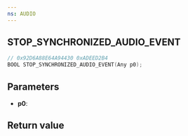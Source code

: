 ```yaml
---
ns: AUDIO
---
```

## STOP_SYNCHRONIZED_AUDIO_EVENT

```c
// 0x92D6A88E64A94430 0xADEED2B4
BOOL STOP_SYNCHRONIZED_AUDIO_EVENT(Any p0);
```


## Parameters
* **p0**: 

## Return value
